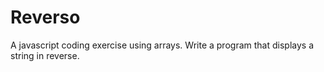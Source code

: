 # Reverso
A javascript coding exercise using arrays. Write a program that displays a string in reverse.
